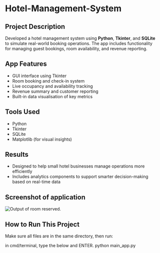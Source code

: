 # Hotel-Management-System

## Project Description
Developed a hotel management system using **Python**, **Tkinter**, and **SQLite** to simulate real-world booking operations. The app includes functionality for managing guest bookings, room availability, and revenue reporting.

## App Features
- GUI interface using Tkinter
- Room booking and check-in system
- Live occupancy and availability tracking
- Revenue summary and customer reporting
- Built-in data visualisation of key metrics

## Tools Used
- Python
- Tkinter
- SQLite
- Matplotlib (for visual insights)

## Results
- Designed to help small hotel businesses manage operations more efficiently
- Includes analytics components to support smarter decision-making based on real-time data

## Screenshot of application
![Output of room reserved.](https://github.com/user-attachments/assets/1f984c42-a1bf-4cc3-9dd4-e0d28de25604)


## How to Run This Project

Make sure all files are in the same directory, then run:

in cmd/terminal, type the below and ENTER.
python main_app.py
